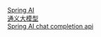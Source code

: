 [Spring AI](https://docs.spring.io/spring-ai/reference/0.8-SNAPSHOT/index.html) <br>
[通义大模型](https://help.aliyun.com/zh/dashscope/developer-reference/model-introduction) <br>
[Spring AI chat completion api](https://docs.spring.io/spring-ai/reference/0.8-SNAPSHOT/api/chatclient.html)
